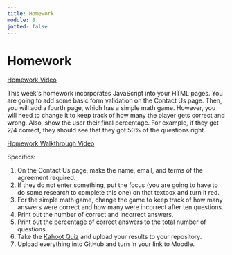 ```yaml
---
title: Homework
module: 8
jotted: false
---
```


# Homework

<p><a href="//www.youtube.com/embed/o7hI70yPrpY" data-lity>Homework Video</a></p>

This week's homework incorporates JavaScript into your HTML pages. You are going to add some basic form validation on the Contact Us page. Then, you will add a fourth page, which has a simple math game. However, you will need to change it to keep track of how many the player gets correct and wrong. Also, show the user their final percentage. For example, if they get 2/4 correct, they should see that they got 50% of the questions right.

<p><a href="//youtu.be/TZd2xQzUNjg" data-lity>Homework Walkthrough Video</a></p>

Specifics:

1. On the Contact Us page, make the name, email, and terms of the agreement required.
2. If they do not enter something, put the focus (you are going to have to do some research to complete this one) on that textbox and turn it red.
3. For the simple math game, change the game to keep track of how many answers were correct and how many were incorrect after ten questions.
4. Print out the number of correct and incorrect answers.
5. Print out the percentage of correct answers to the total number of questions.
6. Take the <a href="https://kahoot.it/challenge/04416611?challenge-id=84387498-97d5-4d82-ae4e-eabb1c94cf58_1601847641824" target="_new">Kahoot Quiz</a> and upload your results to your repository.
7. Upload everything into GitHub and turn in your link to Moodle.